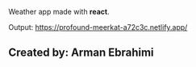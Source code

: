 Weather app made with __react__.

Output: https://profound-meerkat-a72c3c.netlify.app/
## Created by: Arman Ebrahimi
